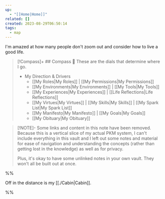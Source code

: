 ```yaml
---
up:
  - "[[Home|Home]]"
related: []
created: 2023-08-29T06:50:14
tags:
  - map
---
```

I'm amazed at how many people don't zoom out and consider how to live a good life.

> [!Compass]+ ## Compass 🧭
> These are the dials that determine where I go.
> 
> - My Direction & Drivers
> 	- [[My Roles|My Roles]] | [[My Permissions|My Permissions]]
> 	- [[My Environments|My Environments]] | [[My Tools|My Tools]]
> 	- [[My Experiences|My Experiences]] | [[Life Reflections|Life Reflections]]
> 	- [[My Virtues|My Virtues]] | [[My Skills|My Skills]] | [[My Spark List|My Spark List]]
> 	- [[My Manifesto|My Manifesto]] | [[My Goals|My Goals]]
> 	- [[My Obituary|My Obituary]]

> [!NOTE]- Some links and content in this note have been removed.
> Because this is a vertical slice of my actual PKM system, I can't include everything in this vault and I left out some notes and material for ease of navigation and understanding the concepts (rather than getting lost in the knowledge) as well as for privacy. 
>  
> Plus, it's okay to have some unlinked notes in your own vault. They won't all be built out at once.

%%

Off in the distance is my [[./Cabin|Cabin]]. 

%%